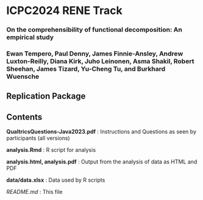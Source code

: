 # ICPC2024 RENE Track
### On the comprehensibility of functional decomposition: An empirical study
### Ewan Tempero, Paul Denny, James Finnie-Ansley, Andrew Luxton-Reilly, Diana Kirk, Juho Leinonen, Asma Shakil, Robert Sheehan, James Tizard, Yu-Cheng Tu, and Burkhard Wuensche
## Replication Package

## Contents

**QualtricsQuestions-Java2023.pdf**
: Instructions and Questions as seen by participants (all versions)

**analysis.Rmd**
: R script for analysis

**analysis.html, analysis.pdf**
: Output from the analysis of data as HTML and PDF

**data/data.xlsx**
: Data used by R scripts

*README.md*
: This file

